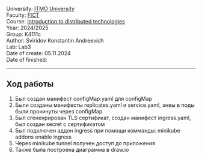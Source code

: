 University: [ITMO University](https://itmo.ru/ru/)</br>
Faculty: [FICT](https://fict.itmo.ru)</br>
Course: [Introduction to distributed technologies](https://github.com/itmo-ict-faculty/introduction-to-distributed-technologies)</br>
Year: 2024/2025</br>
Group: K4111c</br>
Author: Sviridov Konstantin Andreevich</br>
Lab: Lab3</br>
Date of create: 05.11.2024</br>
Date of finished:

---

## Ход работы

1. Был создан манифест configMap.yaml для configMap
2. Были созданы манифесты replicates.yaml и service.yaml, энвы в поды были прокинуты через configMap
3. Был сгененрирован TLS сертификат, создан манифест ingress.yaml, был создан secret с сертификатом
4. Был подключен аддон ingress при помощи комманды: minikube addons enable ingress
5. Через minikube tunnel получен доступ до приложения
6. Также была построена диаграмма в draw.io
